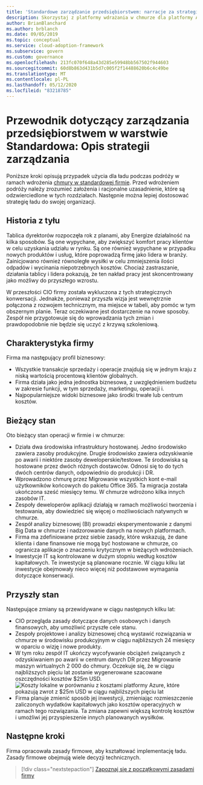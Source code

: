```yaml
---
title: 'Standardowe zarządzanie przedsiębiorstwem: narracje za strategią ładu'
description: Skorzystaj z platformy wdrażania w chmurze dla platformy Azure, aby dowiedzieć się, jak ustanawiać przypadek użycia dla ładu w ramach standardowej podróży w chmurze dla przedsiębiorstw.
author: BrianBlanchard
ms.author: brblanch
ms.date: 09/05/2019
ms.topic: conceptual
ms.service: cloud-adoption-framework
ms.subservice: govern
ms.custom: governance
ms.openlocfilehash: 213fc070f648a43d285e59948bb567502f944603
ms.sourcegitcommit: 60d8b863d431b5d7c005f2f14488620b6c4c49be
ms.translationtype: MT
ms.contentlocale: pl-PL
ms.lasthandoff: 05/12/2020
ms.locfileid: "83218785"
---
```

# <a name="standard-enterprise-governance-guide-the-narrative-behind-the-governance-strategy"></a>Przewodnik dotyczący zarządzania przedsiębiorstwem w warstwie Standardowa: Opis strategii zarządzania

Poniższe kroki opisują przypadek użycia dla ładu podczas podróży w ramach wdrożenia [chmury w standardowej firmie](./index.md). Przed wdrożeniem podróży należy zrozumieć założenia i racjonalne uzasadnienie, które są odzwierciedlone w tych rozdziałach. Następnie można lepiej dostosować strategię ładu do swojej organizacji.

## <a name="back-story"></a>Historia z tyłu

Tablica dyrektorów rozpoczęła rok z planami, aby Energize działalność na kilka sposobów. Są one wypychane, aby zwiększyć komfort pracy klientów w celu uzyskania udziału w rynku. Są one również wypychane w przypadku nowych produktów i usług, które poprowadzą firmę jako lidera w branży. Zainicjowano również równoległe wysiłki w celu zmniejszenia ilości odpadów i wycinania niepotrzebnych kosztów. Chociaż zastraszanie, działania tablicy i lidera pokazują, że ten nakład pracy jest skoncentrowany jako możliwy do przyszłego wzrostu.

W przeszłości CIO firmy została wykluczona z tych strategicznych konwersacji. Jednakże, ponieważ przyszła wizja jest wewnętrznie połączona z rozwojem technicznym, ma miejsce w tabeli, aby pomóc w tym obszernym planie. Teraz oczekiwane jest dostarczenie na nowe sposoby. Zespół nie przygotowuje się do wprowadzania tych zmian i prawdopodobnie nie będzie się uczyć z krzywą szkoleniową.

## <a name="business-characteristics"></a>Charakterystyka firmy

Firma ma następujący profil biznesowy:

- Wszystkie transakcje sprzedaży i operacje znajdują się w jednym kraju z niską wartością procentową klientów globalnych.
- Firma działa jako jedna jednostka biznesowa, z uwzględnieniem budżetu w zakresie funkcji, w tym sprzedaży, marketingu, operacji i.
- Najpopularniejsze widoki biznesowe jako środki trwałe lub centrum kosztów.

## <a name="current-state"></a>Bieżący stan

Oto bieżący stan operacji w firmie i w chmurze:

- Działa dwa środowiska infrastruktury hostowanej. Jedno środowisko zawiera zasoby produkcyjne. Drugie środowisko zawiera odzyskiwanie po awarii i niektóre zasoby deweloperskie/testowe. Te środowiska są hostowane przez dwóch różnych dostawców. Odnosi się to do tych dwóch centrów danych, odpowiednio do produkcji i DR.
- Wprowadzono chmurę przez Migrowanie wszystkich kont e-mail użytkowników końcowych do pakietu Office 365. Ta migracja została ukończona sześć miesięcy temu. W chmurze wdrożono kilka innych zasobów IT.
- Zespoły deweloperów aplikacji działają w ramach możliwości tworzenia i testowania, aby dowiedzieć się więcej o możliwościach natywnych w chmurze.
- Zespół analizy biznesowej (BI) prowadzi eksperymentowanie z danymi Big Data w chmurze i nadzorowanie danych na nowych platformach.
- Firma ma zdefiniowane przez siebie zasady, które wskazują, że dane klienta i dane finansowe nie mogą być hostowane w chmurze, co ogranicza aplikacje o znaczeniu krytycznym w bieżących wdrożeniach.
- Inwestycje IT są kontrolowane w dużym stopniu według kosztów kapitałowych. Te inwestycje są planowane rocznie. W ciągu kilku lat inwestycje obejmowały nieco więcej niż podstawowe wymagania dotyczące konserwacji.

## <a name="future-state"></a>Przyszły stan

Następujące zmiany są przewidywane w ciągu następnych kilku lat:

- CIO przegląda zasady dotyczące danych osobowych i danych finansowych, aby umożliwić przyszłe cele stanu.
- Zespoły projektowe i analizy biznesowej chcą wystawić rozwiązania w chmurze w środowisku produkcyjnym w ciągu najbliższych 24 miesięcy w oparciu o wizję i nowe produkty.
- W tym roku zespół IT ukończy wycofywanie obciążeń związanych z odzyskiwaniem po awarii w centrum danych DR przez Migrowanie maszyn wirtualnych 2 000 do chmury. Oczekuje się, że w ciągu najbliższych pięciu lat zostanie wygenerowane szacowane oszczędności kosztów $25m USD.
    ![Koszty lokalne w porównaniu z kosztami platformy Azure, które pokazują zwrot z $25m USD w ciągu najbliższych pięciu lat](../../../_images/govern/calculator-small-to-medium-enterprise.png)
- Firma planuje zmienić sposób jej inwestycji, zmieniając rozmieszczenie zaliczonych wydatków kapitałowych jako kosztów operacyjnych w ramach tego rozwiązania. Ta zmiana zapewni większą kontrolę kosztów i umożliwi jej przyspieszenie innych planowanych wysiłków.

## <a name="next-steps"></a>Następne kroki

Firma opracowała zasady firmowe, aby kształtować implementację ładu. Zasady firmowe obejmują wiele decyzji technicznych.

> [!div class="nextstepaction"]
> [Zapoznaj się z początkowymi zasadami firmy](./initial-corporate-policy.md)
